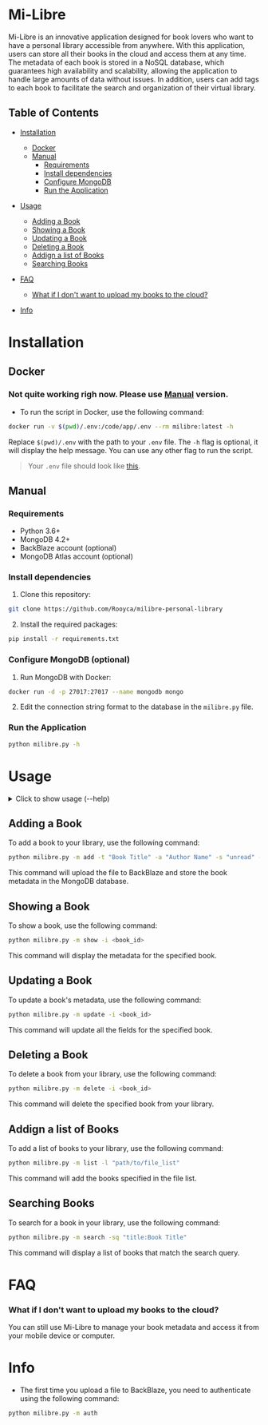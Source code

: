 # Mi-Libre

Mi-Libre is an innovative application designed for book lovers who want to have a personal library accessible from anywhere. With this application, users can store all their books in the cloud and access them at any time. The metadata of each book is stored in a NoSQL database, which guarantees high availability and scalability, allowing the application to handle large amounts of data without issues. In addition, users can add tags to each book to facilitate the search and organization of their virtual library.

## Table of Contents

- [Installation](#installation)
	- [Docker](#docker)
	- [Manual](#manual)
		- [Requirements](#requirements)
		- [Install dependencies](#install-dependencies)
		- [Configure MongoDB](#configure-mongodb)
		- [Run the Application](#run-the-application)
- [Usage](#Usage)
	- [Adding a Book](#adding-a-book)
	- [Showing a Book](#showing-a-book)
	- [Updating a Book](#updating-a-book)
	- [Deleting a Book](#deleting-a-book)
	- [Addign a list of Books](#addign-a-list-of-books)
	- [Searching Books](#searching-books)
- [FAQ](#FAQ)
	- [What if I don't want to upload my books to the cloud?](#what-if-i-dont-want-to-upload-my-books-to-the-cloud)

- [Info](#info)


# Installation

## Docker 

### Not quite working righ now. Please use [Manual](#manual) version.

- To run the script in Docker, use the following command:

```bash
docker run -v $(pwd)/.env:/code/app/.env --rm milibre:latest -h
```

Replace `$(pwd)/.env` with the path to your `.env` file.
The `-h` flag is optional, it will display the help message. You can use any other flag to run the script.

> Your `.env` file should look like [this](.env.example).


## Manual


### Requirements

- Python 3.6+
- MongoDB 4.2+
- BackBlaze account (optional)
- MongoDB Atlas account (optional)

### Install dependencies

1. Clone this repository:

```bash
git clone https://github.com/Rooyca/milibre-personal-library
```

2. Install the required packages:

```bash
pip install -r requirements.txt
```

### Configure MongoDB (optional)

1. Run MongoDB with Docker:

```bash
docker run -d -p 27017:27017 --name mongodb mongo
```

2. Edit the connection string format to the database in the `milibre.py` file.

### Run the Application

```bash
python milibre.py -h
```

# Usage

<details>
	<summary>Click to show usage (--help)</summary>


	usage: milibre.py [-h] -m {add,auth,show,list,search,delete,update} [-t TITLE] [-a AUTHOR] [-n NUMBER] [-s STATUS]
	                  [-i ID] [-f FILE] [-md MAX_DOCS] [-sb SORT_BY] [-sq SEARCH_QUERY]

	MiLibre - A simple command line tool to manage your book library.

	options:
	  -h, --help            show this help message and exit
	  -m {add,auth,show,list,search,delete,update}, --mode {add,auth,show,list,search,delete,update}
	                        Mode (add, auth, update, delete, list, search, show)
	  -t TITLE, --title TITLE
	                        Book title
	  -a AUTHOR, --author AUTHOR
	                        Book author
	  -n NUMBER, --number NUMBER
	                        Number of results to display (default: 1)
	  -s STATUS, --status STATUS
	                        Status of the book (default: unread)
	  -i ID, --id ID        Book ID
	  -f FILE, --file FILE  File with book data. File format: title, author, status
	  -md MAX_DOCS, --max_docs MAX_DOCS
	                        Number of documents to display
	  -sb SORT_BY, --sort_by SORT_BY
	                        Sort documents by this field in this order [A: Ascending, D: Descending]. (default: _id A)
	  -sq SEARCH_QUERY, --search_query SEARCH_QUERY
	                        Search query, example: "title:Karamasov"

</details>



## Adding a Book

To add a book to your library, use the following command:

```bash
python milibre.py -m add -t "Book Title" -a "Author Name" -s "unread" -f "path/to/file"
```

This command will upload the file to BackBlaze and store the book metadata in the MongoDB database.

## Showing a Book

To show a book, use the following command:

```bash
python milibre.py -m show -i <book_id>
```

This command will display the metadata for the specified book.

## Updating a Book

To update a book's metadata, use the following command:

```bash
python milibre.py -m update -i <book_id>
```

This command will update all the fields for the specified book.


## Deleting a Book

To delete a book from your library, use the following command:

```bash
python milibre.py -m delete -i <book_id>
```

This command will delete the specified book from your library.

## Addign a list of Books

To add a list of books to your library, use the following command:

```bash
python milibre.py -m list -l "path/to/file_list"
```

This command will add the books specified in the file list.

## Searching Books

To search for a book in your library, use the following command:

```bash
python milibre.py -m search -sq "title:Book Title"
```

This command will display a list of books that match the search query.

# FAQ

### What if I don't want to upload my books to the cloud?

You can still use Mi-Libre to manage your book metadata and access it from your mobile device or computer.

# Info

- The first time you upload a file to BackBlaze, you need to authenticate using the following command:

```bash
python milibre.py -m auth
```
